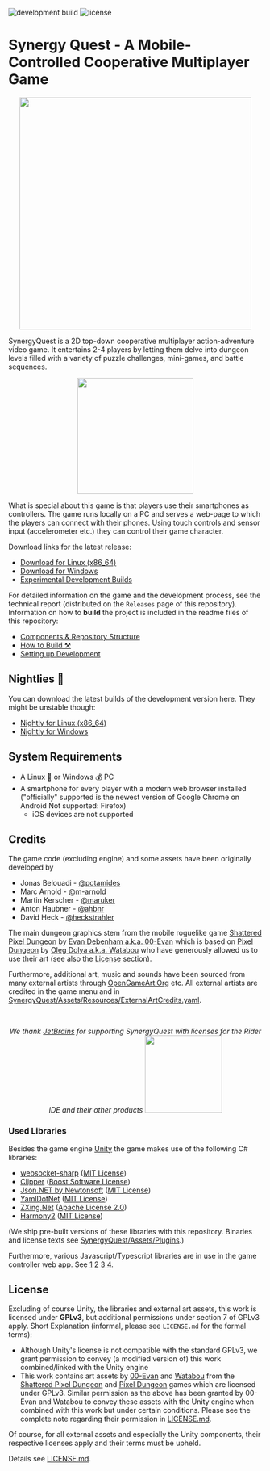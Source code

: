 ![development build](https://github.com/tdelta/SynergyQuest/workflows/Synergy%20Quest%20CI/badge.svg?branch=develop)
![license](https://img.shields.io/badge/license-GPLv3-blue)

# Synergy Quest - A Mobile-Controlled Cooperative Multiplayer Game

<p align="center">
  <img width="460" src="./Graphics/Logo/logo_web.png">
</p>

SynergyQuest is a 2D top-down cooperative multiplayer action-adventure video
game.
It entertains 2-4 players by letting them delve into dungeon levels
filled with a variety of puzzle challenges, mini-games, and battle sequences.

<p align="center">
  <a href="https://youtu.be/S4HkH0xsG0k">
    <img width="230" src="./Graphics/Logo/trailer.png">
  </a>
</p>

What is special about this game is that players use their smartphones as
controllers. The game runs locally on a PC and serves a web-page to which the
players can connect with their phones. Using touch controls and sensor input
(accelerometer etc.) they can control their game character.

Download links for the latest release:

* [Download for Linux (x86_64)](https://github.com/tdelta/SynergyQuest/releases/download/release/SynergyQuest_Linux.zip)
* [Download for Windows](https://github.com/tdelta/SynergyQuest/releases/download/release/SynergyQuest_Windows.zip)
* [Experimental Development Builds](#nightlies-milky_way)

For detailed information on the game and the development process, see the
technical report (distributed on the `Releases` page of this repository).
Information on how to **build** the project is included in the readme files of
this repository:

* [Components & Repository Structure](Notes/RepositoryStructure.md)
* [How to Build ⚒](Notes/HowToBuild.md)
* [Setting up Development](Notes/DevelopmentSetup.md)

## Nightlies :milky_way:

You can download the latest builds of the development version here.
They might be unstable though:

* [Nightly for Linux (x86_64)](https://nightly.link/tdelta/SynergyQuest/workflows/main/develop/Linux%20x86_64%20Artifact.zip)
* [Nightly for Windows](https://nightly.link/tdelta/SynergyQuest/workflows/main/develop/Windows%20Artifact.zip)

## System Requirements

* A Linux 🐧 or Windows 💰 PC
* A smartphone for every player with a modern web browser installed
  ("officially" supported is the newest version of Google Chrome on Android
   Not supported: Firefox)
  * iOS devices are not supported
  
## Credits

The game code (excluding engine) and some assets have been originally developed by

* Jonas Belouadi - [@potamides](https://github.com/potamides)
* Marc Arnold - [@m-arnold](https://github.com/m-arnold)
* Martin Kerscher - [@maruker](https://github.com/maruker)
* Anton Haubner - [@ahbnr](https://github.com/ahbnr)
* David Heck - [@heckstrahler](https://github.com/heckstrahler)

The main dungeon graphics stem from the mobile roguelike game
[Shattered Pixel Dungeon](https://github.com/00-Evan/shattered-pixel-dungeon)
by [Evan Debenham a.k.a. 00-Evan](https://github.com/00-Evan) which is based on
[Pixel Dungeon](https://github.com/watabou/pixel-dungeon)
by [Oleg Dolya a.k.a. Watabou](http://www.watabou.ru/) who have generously allowed us to use their art
(see also the [License](#license) section).

Furthermore, additional art, music and sounds have been sourced from many external artists
through [OpenGameArt.Org](https://opengameart.org) etc.
All external artists are credited in the game menu and in
[SynergyQuest/Assets/Resources/ExternalArtCredits.yaml](SynergyQuest/Assets/Resources/ExternalArtCredits.yaml).

<br />
<p align="center">
<i>We thank <a href="https://jb.gg/OpenSource">JetBrains</a> for supporting SynergyQuest with licenses for the Rider IDE and their other products</i>

<a href="https://jb.gg/OpenSource">
    <img width="153" src="./Graphics/Supporters/jetbrains.png">
</a>
</p>

### Used Libraries

Besides the game engine [Unity](https://unity.com/) the game makes use of the following C#
libraries:

* [websocket-sharp](https://github.com/sta/websocket-sharp) ([MIT License](https://github.com/sta/websocket-sharp/blob/master/LICENSE.txt))
* [Clipper](http://www.angusj.com/delphi/clipper.php) ([Boost Software License](https://www.boost.org/LICENSE_1_0.txt))
* [Json.NET by Newtonsoft](https://www.newtonsoft.com/json) ([MIT License](https://github.com/JamesNK/Newtonsoft.Json/blob/master/LICENSE.md))
* [YamlDotNet](https://github.com/aaubry/YamlDotNet) ([MIT License](https://github.com/aaubry/YamlDotNet/blob/master/LICENSE.txt))
* [ZXing.Net](https://github.com/micjahn/ZXing.Net) ([Apache License 2.0](https://github.com/micjahn/ZXing.Net/blob/master/COPYING))
* [Harmony2](https://github.com/pardeike/Harmony) ([MIT License](https://github.com/pardeike/Harmony/blob/master/LICENSE))

(We ship pre-built versions of these libraries with this repository. Binaries and license texts see [SynergyQuest/Assets/Plugins](./SynergyQuest/Assets/Plugins).)

Furthermore, various Javascript/Typescript libraries are in use in the game controller web app.
See
[1](./Controller/controller-client-lib/package.json)
[2](./Controller/sensor-input-lib/package.json)
[3](./Controller/controller-app/package.json)
[4](./Controller/ssl-warning-info/package.json).

## License

Excluding of course Unity, the libraries and external art assets,
this work is licensed under **GPLv3**, but additional permissions under
section 7 of GPLv3 apply.
Short Explanation (informal, please see `LICENSE.md` for the formal terms):

* Although Unity's license is not compatible with the standard GPLv3,
  we grant permission to convey (a modified version of) this work
  combined/linked with the Unity engine
* This work contains art assets by [00-Evan](https://github.com/00-Evan) and
  [Watabou](http://www.watabou.ru/) from the
  [Shattered Pixel Dungeon](https://github.com/00-Evan/shattered-pixel-dungeon)
  and [Pixel Dungeon](https://github.com/watabou/pixel-dungeon) games
  which are licensed under GPLv3. Similar permission as the above has been
  granted by 00-Evan and Watabou to convey these assets with the Unity engine
  when combined with this work but under certain conditions.
  Please see the complete note regarding their permission in [LICENSE.md](./LICENSE.md).

Of course, for all external assets and especially the Unity components, their respective licenses apply and their terms must be upheld.

Details see [LICENSE.md](./LICENSE.md).

